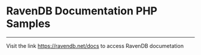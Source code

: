 # RavenDB Documentation PHP Samples
---

Visit the link https://ravendb.net/docs to access RavenDB documetation
